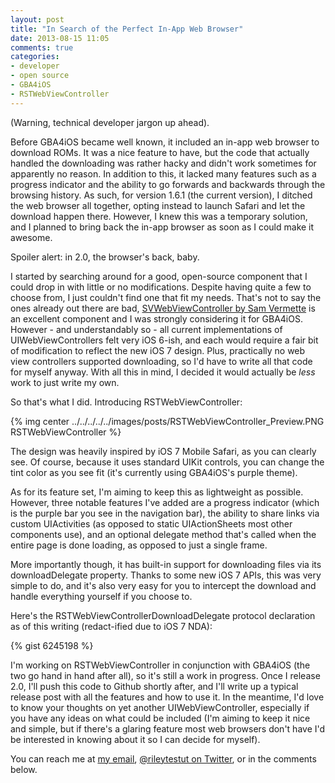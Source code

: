 ```yaml
---
layout: post
title: "In Search of the Perfect In-App Web Browser"
date: 2013-08-15 11:05
comments: true
categories:  
- developer
- open source
- GBA4iOS
- RSTWebViewController
---
```


(Warning, technical developer jargon up ahead).

Before GBA4iOS became well known, it included an in-app web browser to download ROMs. It was a nice feature to have, but the code that actually handled the downloading was rather hacky and didn't work sometimes for apparently no reason. In addition to this, it lacked many features such as a progress indicator and the ability to go forwards and backwards through the browsing history. As such, for version 1.6.1 (the current version), I ditched the web browser all together, opting instead to launch Safari and let the download happen there. However, I knew this was a temporary solution, and I planned to bring back the in-app browser as soon as I could make it awesome.

Spoiler alert: in 2.0, the browser's back, baby.

<!-- more -->

I started by searching around for a good, open-source component that I could drop in with little or no modifications. Despite having quite a few to choose from, I just couldn't find one that fit my needs. That's not to say the ones already out there are bad, [SVWebViewController by Sam Vermette](https://github.com/samvermette/SVWebViewController) is an excellent component and I was strongly considering it for GBA4iOS. However - and understandably so - all current implementations of UIWebViewControllers felt very iOS 6-ish, and each would require a fair bit of modification to reflect the new iOS 7 design. Plus, practically no web view controllers supported downloading, so I'd have to write all that code for myself anyway. With all this in mind, I decided it would actually be *less* work to just write my own.

So that's what I did. Introducing RSTWebViewController:

{% img center ../../../../../images/posts/RSTWebViewController_Preview.PNG RSTWebViewController %}

The design was heavily inspired by iOS 7 Mobile Safari, as you can clearly see. Of course, because it uses standard UIKit controls, you can change the tint color as you see fit (it's currently using GBA4iOS's purple theme).

As for its feature set, I'm aiming to keep this as lightweight as possible. However, three notable features I've added are a progress indicator (which is the purple bar you see in the navigation bar), the ability to share links via custom UIActivities (as opposed to static UIActionSheets most other components use), and an optional delegate method that's called when the entire page is done loading, as opposed to just a single frame.

More importantly though, it has built-in support for downloading files via its downloadDelegate property. Thanks to some new iOS 7 APIs, this was very simple to do, and it's also very easy for you to intercept the download and handle everything yourself if you choose to. 

Here's the RSTWebViewControllerDownloadDelegate protocol declaration as of this writing (redact-ified due to iOS 7 NDA):

{% gist 6245198 %}  

I'm working on RSTWebViewController in conjunction with GBA4iOS (the two go hand in hand after all), so it's still a work in progress. Once I release 2.0, I'll push this code to Github shortly after, and I'll write up a typical release post with all the features and how to use it. In the meantime, I'd love to know your thoughts on yet another UIWebViewController, especially if you have any ideas on what could be included (I'm aiming to keep it nice and simple, but if there's a glaring feature most web browsers don't have I'd be interested in knowing about it so I can decide for myself). 

You can reach me at [my email](mailto:riley@rileytestut.com), [@rileytestut on Twitter](http://twitter.com/rileytestut), or in the comments below.
